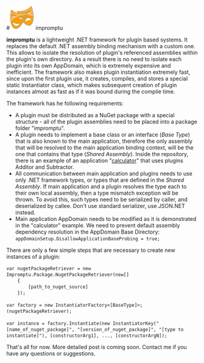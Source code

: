 #![Impromptu Logo](Impromptu-icon.png) impromptu

**impromptu** is a lightweight .NET framework for plugin based systems. It replaces the default .NET assembly binding mechanism with a custom one. This allows to isolate the resolution of plugin's referenced assemblies within the plugin's own directory. As a result there is no need to isolate each plugin into its own AppDomain, which is extremely expensive and inefficient. The framework also makes plugin instantiation extremely fast, since upon the first plugin use, it creates, compiles, and stores a special static Instantiator class, which makes subsequent creation of plugin instances almost as fast as if it was bound during the compile time.

The framework has he following requirements:

 - A plugin must be distributed as a NuGet package with a special structure - all of the plugin assemblies need to be placed into a package folder "impromptu".  
 - A plugin needs to implement a base class or an interface (*Base Type*) that is also known to the main application, therefore the only assembly that will be resolved to the main application binding context, will be the one that contains that type (*Shared Assembly*). Inside the repository, there is an example of an application "[calculator](https://github.com/rtumaykin/impromptu/tree/master/src/examples/calculator/Calculator)" that uses plugins Additor and Subtractor.  
 - All communication between main application and plugins needs to use only .NET framework types, or types that are defined in the *Shared Assembly*. If main application and a plugin resolves the type each to their own local assembly, then a type mismatch exception will be thrown. To avoid this, such types need to be serialized by caller, and deserialized by callee. Don't use standard serializer, use JSON.NET instead.
 - Main application AppDomain needs to be modified as it is demonstrated in the "calculator" example. We need to prevent default assembly dependency resolution in the AppDomain Base Directory: `appDomainSetup.DisallowApplicationBaseProbing = true;`

There are only  a few simple steps that are necessary to create new instances of a plugin:
```
var nugetPackageRetriever = new Impromptu.Package.NugetPackageRetriever(new[]
	{
	    [path_to_nuget_source]
	});

var factory = new InstantiatorFactory<[BaseType]>;(nugetPackageRetriever);

var instance = factory.Instantiate(new InstantiatorKey("[name_of_nuget_package]", "[version_of_nuget_package]", "[type to instantiate]"), [constructorArg1], ..., [constructorArgN]);
```

That's all for now. More detailed post is coming soon. 
Contact me if you have any questions or suggestions. 
